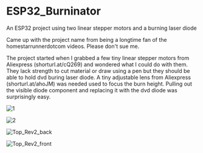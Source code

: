 # ESP32_Burninator
An ESP32 project using two linear stepper motors and a burning laser diode

Came up with the project name from being a longtime fan of the homestarrunnerdotcom videos. Please don't sue me.

The project started when I grabbed a few tiny linear stepper motors from Aliexpress (shorturl.at/cQ269) and wondered what I could do with them. They lack strength to cut material or draw using a pen but they should be able to hold dvd buring laser diode. A tiny adjustable lens from Aliexpress (shorturl.at/ahoJM) was needed used to focus the burn height. Pulling out the visible diode component and replacing it with the dvd diode was surprisingly easy.

![1](https://user-images.githubusercontent.com/4991664/83444488-d99c5a00-a421-11ea-84a2-7b2127fc71bc.jpg)

![2](https://user-images.githubusercontent.com/4991664/83444495-dbfeb400-a421-11ea-9ee0-d40e50491db4.jpg)

![Top_Rev2_back](https://user-images.githubusercontent.com/4991664/83450748-3b61c180-a42c-11ea-8686-b17293a56e05.png)

![Top_Rev2_front](https://user-images.githubusercontent.com/4991664/83450751-3c92ee80-a42c-11ea-85e6-f52e42244566.png)

